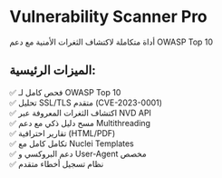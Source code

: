 # Vulnerability Scanner Pro
أداة متكاملة لاكتشاف الثغرات الأمنية مع دعم OWASP Top 10

## الميزات الرئيسية:
✅ فحص كامل لـ OWASP Top 10  
✅ تحليل SSL/TLS متقدم (CVE-2023-0001)  
✅ اكتشاف الثغرات المعروفة عبر NVD API  
✅ مسح دليل ذكي مع دعم Multithreading  
✅ تقارير احترافية (HTML/PDF)  
✅ تكامل كامل مع Nuclei Templates  
✅ دعم البروكسي و User-Agent مخصص  
✅ نظام تسجيل أخطاء متقدم
